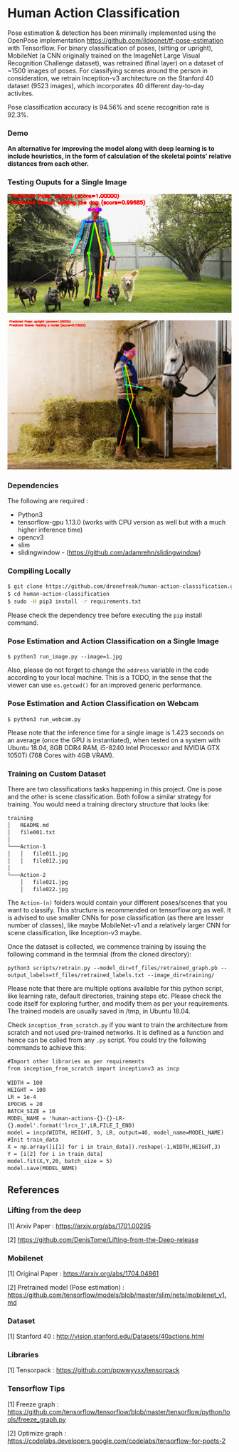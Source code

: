 # Human Action Classification

Pose estimation & detection has been minimally implemented using the OpenPose implementation https://github.com/ildoonet/tf-pose-estimation with Tensorflow. For binary classification of poses, (sitting or upright), MobileNet (a CNN originally trained on the ImageNet Large Visual Recognition Challenge dataset), was retrained (final layer) on a dataset of ~1500 images of poses.
For classifying scenes around the person in consideration, we retrain Inception-v3 architecture on the Stanford 40 dataset (9523 images), which incorporates 40 different day-to-day activites. 

Pose classification accuracy is 94.56% and scene recognition rate is 92.3%. 

### Demo

**An alternative for improving the model along with deep learning is to include heuristics, in the form of calculation of the skeletal points’ relative distances from each other.**
 
### Testing Ouputs for a Single Image

![alt text](show.png)

![alt text](show1.png)
### Dependencies

The following are required :

- Python3
- tensorflow-gpu 1.13.0 (works with CPU version as well but with a much higher inference time)
- opencv3
- slim
- slidingwindow - (https://github.com/adamrehn/slidingwindow)

### Compiling Locally

```bash
$ git clone https://github.com/dronefreak/human-action-classification.git
$ cd human-action-classification
$ sudo -H pip3 install -r requirements.txt
```
Please check the dependency tree before executing the `pip` install command.

### Pose Estimation and Action Classification on a Single Image

```
$ python3 run_image.py --image=1.jpg
```

Also, please do not forget to change the `address` variable in the code according to your local machine. This is a TODO, in the sense that the viewer can use `os.getcwd()` for an improved generic performance.


### Pose Estimation and Action Classification on Webcam

```
$ python3 run_webcam.py
```
Please note that the inference time for a single image is 1.423 seconds on an average (once the GPU is instantiated), when tested on a system with Ubuntu 18.04, 8GB DDR4 RAM, i5-8240 Intel Processor and NVIDIA GTX 1050Ti (768 Cores with 4GB VRAM). 


### Training on Custom Dataset

There are two classifications tasks happening in this project. One is pose and the other is scene classification. Both follow a similar strategy for training. You would need a training directory structure that looks like:

```
training
│   README.md
│   file001.txt    
│
└───Action-1
│   │   file011.jpg
│   │   file012.jpg
│ 
└───Action-2
    │   file021.jpg
    │   file022.jpg
```
The `Action-(n)` folders would contain your different poses/scenes that you want to classify. This structure is recommended on tensorflow.org as well. It is advised to use smaller CNNs for pose classification (as there are lesser number of classes), like maybe MobileNet-v1 and a relatively larger CNN for scene classification, like Inception-v3 maybe.

Once the dataset is collected, we commence training by issuing the following command in the termnial (from the cloned directory):

```
python3 scripts/retrain.py --model_dir=tf_files/retrained_graph.pb --output_labels=tf_files/retrained_labels.txt --image_dir=training/
```
Please note that there are multiple options available for this python script, like learning rate, default directories, training steps etc. Please check the code itself for exploring further, and modify them as per your requirements.
The trained models are usually saved in /tmp, in Ubuntu 18.04.

Check `inception_from_scratch.py` if you want to train the architecture from scratch and not used pre-trained networks. It is defined as a function and hence can be called from any `.py` script. You could try the following commands to achieve this:

```
#Import other libraries as per requirements
from inception_from_scratch import inceptionv3 as incp

WIDTH = 100
HEIGHT = 100
LR = 1e-4
EPOCHS = 20
BATCH_SIZE = 10
MODEL_NAME = 'human-actions-{}-{}-LR-{}.model'.format('lrcn_1',LR,FILE_I_END)
model = incp(WIDTH, HEIGHT, 3, LR, output=40, model_name=MODEL_NAME)
#Init train_data
X = np.array([i[1] for i in train_data]).reshape(-1,WIDTH,HEIGHT,3)
Y = [i[2] for i in train_data]
model.fit(X,Y,20, batch_size = 5)
model.save(MODEL_NAME)
```

## References

### Lifting from the deep

[1] Arxiv Paper : https://arxiv.org/abs/1701.00295

[2] https://github.com/DenisTome/Lifting-from-the-Deep-release

### Mobilenet

[1] Original Paper : https://arxiv.org/abs/1704.04861

[2] Pretrained model (Pose estimation) : https://github.com/tensorflow/models/blob/master/slim/nets/mobilenet_v1.md

### Dataset
[1] Stanford 40 : http://vision.stanford.edu/Datasets/40actions.html

### Libraries

[1] Tensorpack : https://github.com/ppwwyyxx/tensorpack

### Tensorflow Tips

[1] Freeze graph : https://github.com/tensorflow/tensorflow/blob/master/tensorflow/python/tools/freeze_graph.py

[2] Optimize graph : https://codelabs.developers.google.com/codelabs/tensorflow-for-poets-2



